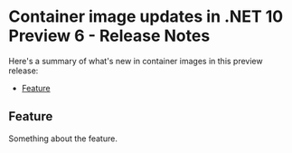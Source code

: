 # Container image updates in .NET 10 Preview 6 - Release Notes

Here's a summary of what's new in container images in this preview release:

- [Feature](#feature)

## Feature

Something about the feature.
